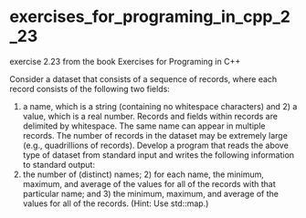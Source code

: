 # exercises_for_programing_in_cpp_2_23
exercise 2.23 from the book Exercises for Programing in C++

Consider a dataset that consists of a sequence of records, where each record consists of the following two fields:
1) a name, which is a string (containing no whitespace characters) and 2) a value, which is a real number.
Records and fields within records are delimited by whitespace. The same name can appear in multiple records.
The number of records in the dataset may be extremely large (e.g., quadrillions of records). Develop a program
that reads the above type of dataset from standard input and writes the following information to standard output:
1) the number of (distinct) names; 2) for each name, the minimum, maximum, and average of the values for all
of the records with that particular name; and 3) the minimum, maximum, and average of the values for all of
the records. (Hint: Use std::map.)
